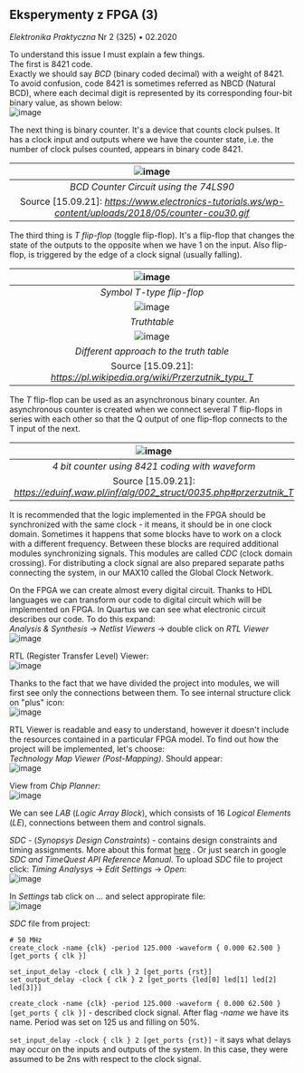 ## Eksperymenty z FPGA (3)
*Elektronika Praktyczna* Nr 2 (325) • 02.2020

To understand this issue I must explain a few things. <br/>
The first is 8421 code. <br/>
Exactly we should say *BCD* (binary coded decimal) with a weight of 8421.
To avoid confusion, code 8421 is sometimes referred as NBCD (Natural BCD),
where each decimal digit is represented by its corresponding four-bit binary 
value, as shown below: <br/>
![image](https://user-images.githubusercontent.com/43972902/133499498-e328822e-ed11-44e2-b7a1-aed2f6b552a6.png)

The next thing is binary counter. It's a device that counts clock pulses. It has
a clock input and outputs where we have the counter state, i.e. the number of 
clock pulses counted, appears in binary code 8421.

| ![image](https://user-images.githubusercontent.com/43972902/133500359-10ac65c4-cf70-4761-bed0-2536e6c38344.png) |
|:--:|
| *BCD Counter Circuit using the 74LS90* |
| Source [15.09.21]: *https://www.electronics-tutorials.ws/wp-content/uploads/2018/05/counter-cou30.gif* |

The third thing is *T flip-flop* (toggle flip-flop). It's a flip-flop that 
changes the state of the outputs to the opposite when we have 1 on the input. 
Also flip-flop, is triggered by the edge of a clock signal (usually falling).

| ![image](https://user-images.githubusercontent.com/43972902/133502075-9da6374b-0731-47fa-8c1c-758f3e6fe6c8.png) |
|:--:|
| *Symbol T-type flip-flop* |
| ![image](https://user-images.githubusercontent.com/43972902/133502331-dce29000-1a04-4492-b8b7-02eb3db8da5d.png) |
| *Truthtable* |
|![image](https://user-images.githubusercontent.com/43972902/133503187-5f989c7c-cb22-4d39-a089-a53ab74754db.png)|
| *Different approach to the truth table*
| Source [15.09.21]: *https://pl.wikipedia.org/wiki/Przerzutnik_typu_T* | 

The *T* flip-flop can be used as an asynchronous binary counter. An asynchronous
counter is created when we connect several *T* flip-flops in series with each 
other so that the Q output of one flip-flop connects to the T input of the next.

| ![image](https://user-images.githubusercontent.com/43972902/133514492-afe32d52-471a-433a-b2d5-b029cad3047d.png) |
|:--:|
| *4 bit counter using 8421 coding with waveform* |
| Source [15.09.21]: *https://eduinf.waw.pl/inf/alg/002_struct/0035.php#przerzutnik_T* |

It is recommended that the logic implemented in the FPGA should be synchronized 
with the same clock - it means, it should be in one clock domain. Sometimes it
happens that some blocks have to work on a clock with a different frequency.
Between these blocks are required additional modules synchronizing signals.
This modules are called *CDC* (clock domain crossing). For distributing a clock
signal are also prepared separate paths connecting the system, in our MAX10 
called the Global Clock Network.

On the FPGA we can create almost every digital circuit. Thanks to HDL languages
we can transform our code to digital circuit which will be implemented on FPGA.
In Quartus we can see what electronic circuit describes our code. To do this
expand: <br/>
*Analysis & Synthesis* -> *Netlist Viewers* -> double click on *RTL Viewer* <br/>
![image](https://user-images.githubusercontent.com/43972902/133253582-1e240ca7-7b96-4de7-b70b-d4c677f32ae3.png)

RTL (Register Transfer Level) Viewer: <br/>
![image](https://user-images.githubusercontent.com/43972902/133890902-4972fdea-e562-46e0-9751-d4c09b6d1e67.png)

Thanks to the fact that we have divided the project into modules, we will first
see only the connections between them. To see internal structure click on "plus"
icon: <br/>
![image](https://user-images.githubusercontent.com/43972902/133891008-09da71e8-f6cc-43da-8a1a-c8b8fb415d48.png)

RTL Viewer is readable and easy to understand, however it doesn't include the
resources contained in a particular FPGA model. To find out how the project 
will be implemented, let's choose: <br/>
*Technology Map Viewer (Post-Mapping)*. Should appear: <br/>
![image](https://user-images.githubusercontent.com/43972902/133929691-ad8a0901-3eea-456c-9d68-cf8c986655ed.png)

View from *Chip Planner:* <br/>
![image](https://user-images.githubusercontent.com/43972902/133929984-0185d3ac-fb7a-4ab5-9c3a-bb4d78cb2410.png)

We can see *LAB* (*Logic Array Block*), which consists of 16 *Logical Elements*
(*LE*), connections between them and control signals.

*SDC* - (*Synopsys Design Constraints*) - contains design constraints and timing 
assignments. More about this format
[here](https://www.intel.com/content/dam/www/programmable/us/en/pdfs/literature/manual/mnl_sdctmq.pdf)
. Or just search in google *SDC and TimeQuest API Reference Manual*. 
To upload *SDC* file to project click: *Timing Analysys* -> *Edit Settings* ->
*Open*: <br/>
![image](https://user-images.githubusercontent.com/43972902/133933698-66135ee9-abf9-4c24-aeb3-18be14b70aff.png)

In *Settings* tab click on *...* and select appropirate file: <br/>
![image](https://user-images.githubusercontent.com/43972902/133933666-7af52ed0-2fc6-46cd-8d71-896c7569c466.png)

*SDC* file from project: <br/>
```
# 50 MHz 
create_clock -name {clk} -period 125.000 -waveform { 0.000 62.500 } [get_ports { clk }]

set_input_delay -clock { clk } 2 [get_ports {rst}]
set_output_delay -clock { clk } 2 [get_ports {led[0] led[1] led[2] led[3]}]
```

`create_clock -name {clk} -period 125.000 -waveform { 0.000 62.500 } [get_ports { clk }]` -
described clock signal. After flag *-name* we have its name. Period was set
on 125 us and filling on 50%. 

`set_input_delay -clock { clk } 2 [get_ports {rst}]` - it says what delays may
occur on the inputs and outputs of the system. In this case, they were assumed 
to be 2ns with respect to the clock signal.
